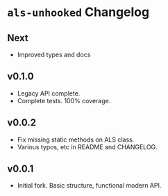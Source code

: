 # `als-unhooked` Changelog

## Next

* Improved types and docs

## v0.1.0

* Legacy API complete.
* Complete tests. 100% coverage.

## v0.0.2

* Fix missing static methods on ALS class.
* Various typos, etc in README and CHANGELOG.

## v0.0.1

* Initial fork. Basic structure, functional modern API.

[Breaking]: https://img.shields.io/badge/-Breaking-red
[Major]: https://img.shields.io/badge/-Major_Release-lime
[Minor]: https://img.shields.io/badge/-Minor_Release-80c27e
